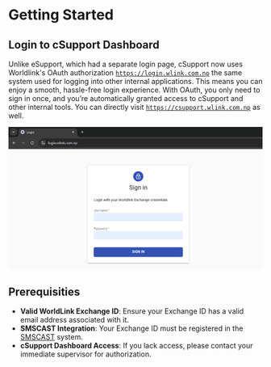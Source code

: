 # Getting Started

## Login to cSupport Dashboard

Unlike eSupport, which had a separate login page, cSupport now uses Worldlink's OAuth authorization  [`https://login.wlink.com.np`](https://login.wlink.com.np) the same system used for logging into other internal applications. This means you can enjoy a smooth, hassle-free login experience. With OAuth, you only need to sign in once, and you’re automatically granted access to cSupport and other internal tools. You can directly visit  [`https://csupport.wlink.com.np`](https://csupport.wlink.com.np) as well.

![Login Image](img/login-page.png)

## Prerequisities

* **Valid WorldLink Exchange ID**: Ensure your Exchange ID has a valid email address associated with it.
* **SMSCAST Integration**: Your Exchange ID must be registered in the [SMSCAST](https://smscast.wlink.com.np) system. 
* **cSupport Dashboard Access**: If you lack access, please contact your immediate supervisor for authorization.

